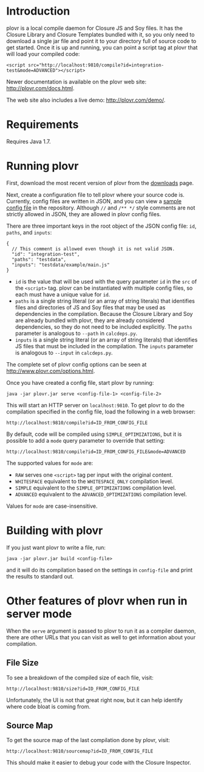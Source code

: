 # Introduction #

plovr is a local compile daemon for Closure JS and Soy files. It has the Closure Library and Closure Templates bundled with it, so you only need to download a single jar file and point it to your directory full of source code to get started. Once it is up and running, you can point a script tag at plovr that will load your compiled code:

`<script src="http://localhost:9810/compile?id=integration-test&mode=ADVANCED"></script>`

Newer documentation is available on the plovr web site: http://plovr.com/docs.html.

The web site also includes a live demo: http://plovr.com/demo/.

# Requirements #

Requires Java 1.7.

# Running plovr #

First, download the most recent version of plovr from the [downloads](http://code.google.com/p/plovr/downloads/list) page.

Next, create a configuration file to tell plovr where your source code is. Currently, config files are written in JSON, and you can view a [sample config file](http://code.google.com/p/plovr/source/browse/testdata/example/integration-test-config.js) in the repository. Although `//` and `/** */` style comments are not strictly allowed in JSON, they are allowed in plovr config files.

There are three important keys in the root object of the JSON config file: `id`, `paths`, and `inputs`:

```
{
  // This comment is allowed even though it is not valid JSON.
  "id": "integration-test",
  "paths": "testdata",
  "inputs": "testdata/example/main.js"
}
```

  * `id` is the value that will be used with the query parameter `id` in the `src` of the `<script>` tag. plovr can be instantiated with multiple config files, so each must have a unique value for `id`.
  * `paths` is a single string literal (or an array of string literals) that identifies files and directories of JS and Soy files that may be used as dependencies in the compilation. Because the Closure Library and Soy are already bundled with plovr, they are already considered dependencies, so they do not need to be included explicitly. The `paths` parameter is analogous to `--path` in `calcdeps.py`.
  * `inputs` is a single string literal (or an array of string literals) that identifies JS files that must be included in the compilation. The `inputs` parameter is analogous to `--input` in `calcdeps.py`.

The complete set of plovr config options can be seen at http://www.plovr.com/options.html.

Once you have created a config file, start plovr by running:

`java -jar plovr.jar serve <config-file-1> <config-file-2>`

This will start an HTTP server on `localhost:9810`. To get plovr to do the compilation specified in the config file, load the following in a web browser:

`http://localhost:9810/compile?id=ID_FROM_CONFIG_FILE`

By default, code will be compiled using `SIMPLE_OPTIMIZATIONS`, but it is possible to add a `mode` query parameter to override that setting:

`http://localhost:9810/compile?id=ID_FROM_CONFIG_FILE&mode=ADVANCED`

The supported values for `mode` are:

  * `RAW` serves one `<script>` tag per input with the original content.
  * `WHITESPACE` equivalent to the `WHITESPACE_ONLY` compilation level.
  * `SIMPLE` equivalent to the `SIMPLE_OPTIMIZATIONS` compilation level.
  * `ADVANCED` equivalent to the `ADVANCED_OPTIMIZATIONS` compilation level.

Values for `mode` are case-insensitive.

# Building with plovr #

If you just want plovr to write a file, run:

`java -jar plovr.jar build <config-file>`

and it will do its compilation based on the settings in `config-file` and print the results to standard out.

# Other features of plovr when run in server mode #

When the `serve` argument is passed to plovr to run it as a compiler daemon, there are other URLs that you can visit as well to get information about your compilation.

## File Size ##

To see a breakdown of the compiled size of each file, visit:

`http://localhost:9810/size?id=ID_FROM_CONFIG_FILE`

Unfortunately, the UI is not that great right now, but it can help identify where code bloat is coming from.

## Source Map ##

To get the source map of the last compilation done by plovr, visit:

`http://localhost:9810/sourcemap?id=ID_FROM_CONFIG_FILE`

This should make it easier to debug your code with the Closure Inspector.